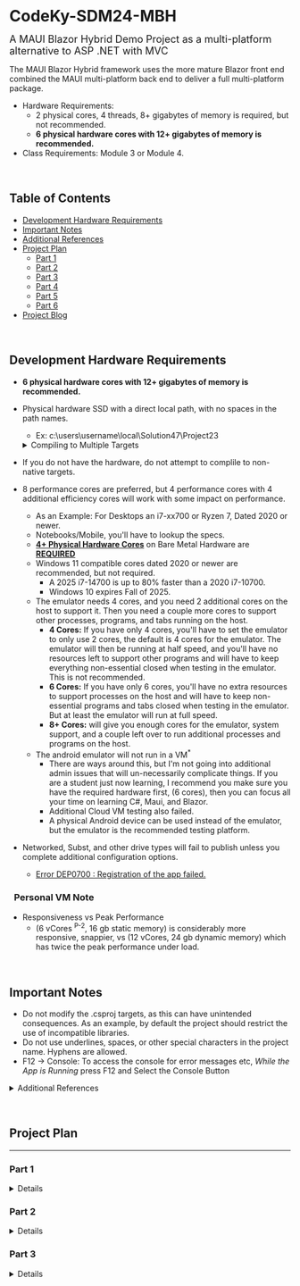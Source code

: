 <h1 style="margin: 0">CodeKy-SDM24-MBH</h1>

<font size="4">A MAUI Blazor Hybrid Demo Project as a multi-platform alternative to ASP .NET with MVC</font>

The MAUI Blazor Hybrid framework uses the more mature Blazor front end combined the MAUI multi-platform back end to deliver a full multi-platform package.

- Hardware Requirements:
  - 2 physical cores, 4 threads, 8+ gigabytes of memory is required, but not recommended.
  - **6 physical hardware cores with 12+ gigabytes of memory is recommended.**
- Class Requirements: Module 3 or Module 4.

&nbsp;

## Table of Contents

- [Development Hardware Requirements](#development-hardware-requirements)
- [Important Notes](#important-notes)
- [Additional References](#additional-references)
- [Project Plan](#project-plan)
  - [Part 1](#part-1)
  - [Part 2](#part-2)
  - [Part 3](#part-3)
  - [Part 4](#part-4)
  - [Part 5](#part-5)
  - [Part 6](#part-6)
- [Project Blog](#project-blog)

&nbsp;

## Development Hardware Requirements

- **6 physical hardware cores with 12+ gigabytes of memory is recommended.**
- Physical hardware SSD with a direct local path, with no spaces in the path names.

  - Ex: c:\users\username\local\Solution47\Project23
  <details>
  <summary>Compiling to Multiple Targets</summary>

- If you do not have the hardware, do not attempt to complile to non-native targets.
- 8 performance cores are preferred, but 4 performance cores with 4 additional efficiency cores will work with some impact on performance.
  - As an Example: For Desktops an i7-xx700 or Ryzen 7, Dated 2020 or newer.
  - Notebooks/Mobile, you'll have to lookup the specs.
  - **<u>4+ Physical Hardware Cores**</u> on Bare Metal Hardware are **<u>REQUIRED</u>**
  - Windows 11 compatible cores dated 2020 or newer are recommended, but not required.
    - A 2025 i7-14700 is up to 80% faster than a 2020 i7-10700.
    - Windows 10 expires Fall of 2025.
  - The emulator needs 4 cores, and you need 2 additional cores on the host to support it. Then you need a couple more cores to support other processes, programs, and tabs running on the host.
    - **4 Cores:** If you have only 4 cores, you'll have to set the emulator to only use 2 cores, the default is 4 cores for the emulator. The emulator will then be running at half speed, and you'll have no resources left to support other programs and will have to keep everything non-essential closed when testing in the emulator. This is not recommended.
    - **6 Cores:** If you have only 6 cores, you'll have no extra resources to support processes on the host and will have to keep non-essential programs and tabs closed when testing in the emulator. But at least the emulator will run at full speed.
    - **8+ Cores:** will give you enough cores for the emulator, system support, and a couple left over to run additional processes and programs on the host.
  - The android emulator will not run in a VM<sup>\*</sup>
    - There are ways around this, but I'm not going into additional admin issues that will un-necessarily complicate things. If you are a student just now learning, I recommend you make sure you have the required hardware first, (6 cores), then you can focus all your time on learning C#, Maui, and Blazor.
    - Additional Cloud VM testing also failed.
    - A physical Android device can be used instead of the emulator, but the emulator is the recommended testing platform.
- Networked, Subst, and other drive types will fail to publish unless you complete additional configuration options.
  - [Error DEP0700 : Registration of the app failed.](https://stackoverflow.com/questions/42020845/error-dep0700-registration-of-the-app-failed-on-windows-10-on-a-macbook-dual)

### &ensp;Personal VM Note

- Responsiveness vs Peak Performance
  - (6 vCores <sup>P-2</sup>, 16 gb static memory) is considerably more responsive, snappier, vs (12 vCores, 24 gb dynamic memory) which has twice the peak performance under load.

</details>

&nbsp;

## Important Notes

- Do not modify the .csproj targets, as this can have unintended consequences. As an example, by default the project should restrict the use of incompatible libraries.
- Do not use underlines, spaces, or other special characters in the project name. Hyphens are allowed.
- F12 -> Console: To access the console for error messages etc, _While the App is Running_ press F12 and Select the Console Button

<details>
<summary> Additional References </summary>

- [Maui Blazor Platform Features](https://learn.microsoft.com/en-us/training/modules/build-blazor-hybrid/8-platform-features)
  - [Android Platform Specifics](https://learn.microsoft.com/en-us/dotnet/maui/android/platform-specifics/)
  - [iOS Platform Specifics](https://learn.microsoft.com/en-us/dotnet/maui/ios/platform-specifics/)
  - [Windows Platform Specifics](https://learn.microsoft.com/en-us/dotnet/maui/windows/platform-specifics/)
  - [Invoke Native Platform Code](https://learn.microsoft.com/en-us/dotnet/maui/platform-integration/invoke-platform-code/)
- [Project Structure for Blazor Apps](https://learn.microsoft.com/en-us/dotnet/architecture/blazor-for-web-forms-developers/project-structure)
- [Preferences]
- [Local Storage](https://learn.microsoft.com/en-us/dotnet/maui/platform-integration/storage/secure-storage?view=net-maui-8.0&tabs=windows)

#### &emsp;<u>Example Projects</u>

- [Build a Blazor Movie Database](https://learn.microsoft.com/en-us/aspnet/core/blazor/tutorials/movie-database-app/?view=aspnetcore-8.0)
- [Microsoft: Build a .NET MAUI Blazor Hybrid app with a Blazor Web App](https://learn.microsoft.com/en-us/aspnet/core/blazor/hybrid/tutorials/maui-blazor-web-app?view=aspnetcore-8.0)
- [YouTube: Let's build REST API Client Desktop App using .Net MAUI Blazor Hybrid for Windows and Mac OS Desktop](https://www.youtube.com/watch?app=desktop&v=HKMhgOAZLWw)
- [FreeCodeCamp: Learn Blazor WebAssembly and Web API on .NET 6 by Building a Shopping Cart App](https://www.freecodecamp.org/news/learn-blazor-webassembly-and-web-api-on-net-6-by-building-a-shopping-cart-app/)

</details>

&nbsp;

## Project Plan

---

### Part 1

<details>

1. Initial Setup and Tutorial
   1. [Microsoft: Build a .NET MAUI Blazor Hybrid app](https://learn.microsoft.com/en-us/aspnet/core/blazor/hybrid/tutorials/maui?view=aspnetcore-8.0)
      1. Make sure to test the default app on both Android and Windows.
   1. [Microsoft: Build a mobile and desktop app with Blazor Hybrid and .NET MAUI](https://learn.microsoft.com/en-us/training/modules/build-blazor-hybrid/)
   1. Add a "Delete Completed Items Button"
      1. `<button @onclick="()=>todos.RemoveAll(todo => todo.IsDone)">Delete Done (Inline)</button>`
   1. Don't forget to test on Android in addition to Windows

---

</details>

### Part 2

<details>

1.  Apply what we've learned so far to a simplified version of the Pet Shop Project 1. Keep it Simple and Functional First. We'll add Features Later. 1. `async void` should only be used for event handlers. 1. `async Task` should be used for all other 'async void' methods. 1. Add a modified Product Class and Interface from the Petshop to the Data Folder. 1. Be aware of name spaces. 1. Lets keep it simple and only one basic Class. 1. Add an unique Id field. We'll use this to identify items in a dictionary. 1. Add an isSelected field. We'll use this to identify items selected for actions like Add, Delete, Update, Purchase, etc.
    `            public class Product : IProduct
            {
                public Int32 Id { get; set; }
                public Boolean isSelected { get; set; } = false;
                public String Brand { get; set; } = "";
                public String Name { get; set; } = "";
                public String Description { get; set; } = "";
                public Decimal Price { get; set; }
                public Int32 Quantity { get; set; }
            }
           ` 1. Add an Inventory link to the Nav 1. Add an Inventory.razor component 1. Have it display up to 10 lines of inventory, we can add paging later.
    `            @{counter = 0;}
            <ul class="list-unstyled">
                @foreach (var product in _products)
                {
                    if (++counter > 10) {
                        @("Too many products");
                        break;
                    }
                    @* --- Snipped for Brevity --- *@
           ` 1. Another non-standard way to do this would be a span, but it throws a warning:
    `            <span>Too many products</span> 
           ` 1. Model it after the ToDo page. 1. You'll need Buttons and Inputs for CRUD: Add, Load, Save, and Delete 1. We want to keep things simple and functional first. Get the skeleton's syntax and struture correct and functioning first. So for now just set the buttons up with a simple alert message. We'll fix the actual functions later.
    `            private async Task NIA()
            {
                await App.Current.MainPage.DisplayAlert("NIA", $"Not Implemented Alert.", "OK");
                return;
            }
           ` 1. Don't forget the @page and @use directives at the top of the file.
    `            @page "/inventory"
            @using YourProjectName.Data;
           ` 1. Add 9 or 10 products for testing in an initial statement in the code block if you have not already.
    `            private Dictionary<int, Product> _products = new Dictionary<int, Product>
            {
                { 1, new Product { Id = 1, Name = "Product 1", Description="Description 1", Price = 100, Quantity = 1 } },
                { 2, new Product { Id = 2, Name = "Product 2", Description="Description 2", Price = 200, Quantity = 2 } },
                { 3, new Product { Id = 3, Name = "Product 3", Description="Description 3", Price = 300, Quantity = 3 } },
                // --- Snipped for Brevity ---
           `  
     1. Test that and make sure everything is working and wired up correctly.
         1. You should probably check that the dictionary keys match the product ids.
            1. Something like `<label>@(product.Key != product.Value.Id ? $"KeyError[{product.Key}]" : product.Key)</label>`
            1. Then create one product that purposely has a mismatched key and id to test it.
         1. Now lets wire up those buttons.
            1. Begin with the Add Buttton, this should be just like what you did in the tutorials.
                1. make sure to use an unique Id for each product. Ex: `var Id = _products.Keys.Max() + 1;`
                1. Don't forget to set the product.ID field as well as the Dictionay.Key.
                1. After You've added the product, clear the input fields.
                    1. The easiest way to do this is to just new up a product in the bound input variable.
                    1. `newProduct = new Product();`
                1. Test it.
            1. Then move on to the other buttons, testing each one as you go.
            1. We should really load the products from file by default.
                1. [Microsoft: Blazor Component lifecycle](https://learn.microsoft.com/en-us/dotnet/architecture/blazor-for-web-forms-developers/components#component-lifecycle)
                1. Lets try OnInitializedAsync()...
                    ```
                    protected override async Task OnInitializedAsync()
                    {
                        await base.OnInitializedAsync();
                        await LoadProducts();
                    }
                    ```
            1. Lets do a little cleaning and comment out the Counter and Weather Nav Options.  This should leave Home, Todo, and Inventory.
            1. Maybe clean up the Home Page and make things prettier.  Maybe add a little more information about the project.  Whatever you think is appropriate.
            1. Lets add a Logo to Home.Razor
                1. [Display images and documents in ASP.NET Core Blazor](https://learn.microsoft.com/en-us/aspnet/core/blazor/images-and-documents?view=aspnetcore-8.0)
                1. copy logo.png to wwwroot
                1. `<img src="logo.png" alt="Logo" />`
            1. Don't forget to test on Android as well as Windows.
         1. Spacing?  I know I said minimal skeleton, but it really needs at least a microscopic amount of work.
            1. Ex:
                ```
                @* --- Snipped for Brevity --- *@
                <label style="width:2em; text-align: right;">@(product.Key != product.Value.Id ? $"KeyError[{product.Key}]" : product.Key)</label>
                @* --- Snipped for Brevity --- *@
                <input @bind="product.Value.Description" style="width: 30em;" />
                <label> &nbsp Qty:</label><input @bind="product.Value.Quantity" type="number" style="width: 4em; text-align: right;" />
                <label> &nbsp  $</label><input @bind="product.Value.Price" type="number" style="width: 5.25em; text-align: right;" />
                ```
            1. We should probably do tables or grids instead.  But that's a bit more complicated, so we'll leave that for later.
            1. That description width is probably going to bite us on android.  It may need to be smaller.  It might need to be a different component all together.  We'll see.
    ![Screenshot01](https://github.com/cjmet/CodeKy-SDM24-MBH/blob/main/SDM24MBH/Files/Screenshot01.png?raw=true)

---

</details>

### Part 3

<details>
1. Visual UI <- Interface ->  Storage
    1. it's time to refactor and start adding in all our pet shop functionality.

1.  Lets fix IProduct and Product First.

    1. Create the IProduct Class and IProductLogic Interface in the Data directory

       ```
       public interface IProduct
       {
           public Int32 Id { get; set; }
           public Boolean isSelected { get; set; }

           public String Brand { get; set; }
           public String Name { get; set; }
           public String Description { get; set; }
           public Decimal Price { get; set; }
           public Int32 Quantity { get; set; }
       }
       ```

    1. Refactor everything to use IProduct instead of Product.
       1. Keep in mind you can NOT deserialize an interface, so you'll need to use the concrete class and then convert it.
          ```
          var products = JsonSerializer.Deserialize<Dictionary<Int32, Product>>(contents);
          if (products == null) return empty;
          Dictionary<Int32, IProduct> iProducts = products.ToDictionary(kvp => kvp.Key, kvp => kvp.Value as IProduct);
          return iProducts ?? empty;
          ```
       1. Test it.

1.  Now lets fix the foundation of ILocalStorage and Storage Classes ... later these will be refactored into SQL. 1. Create an ILocalStorage Interface and LocalStorage Class in the Data directory, and Implement the LocalStorage Class by moving the storage functionality from Inventory.razor to LocalStorage. 1. LocalStorage "restriction that a setting name length may be 255 characters at the most. Each setting can be up to 8K bytes in size, and each composite setting can be up to 64 K bytes in size." 1. We should probably just go ahead and use file storage instead.  
     1. Keep in mind you can NOT deserialize an interface, so you'll need to use the concrete class in the dictionary and then convert it as needed.
    ```
    public class LocalStorage : ILocalStorage
    {
    public async Task<Boolean> ClearStorage()
    {
    var path = Path.Combine(FileSystem.AppDataDirectory, "products.json");
    File.Delete(path);
    return !File.Exists(path);
    }

                    public async Task<Boolean> SaveProducts(Dictionary<Int32, IProduct> products)
                    {
                        var contents = JsonSerializer.Serialize(products);
                        String? results;
                        var path = Path.Combine(FileSystem.AppDataDirectory, "products.json");
                        await File.WriteAllTextAsync(path, contents);
                        results = await File.ReadAllTextAsync(path);
                        return results == contents;
                    }

                    public async Task<Dictionary<Int32, IProduct>> LoadProducts()
                    {
                        var empty = new Dictionary<Int32, IProduct>();
                        var path = Path.Combine(FileSystem.AppDataDirectory, "products.json");
                        var exists = File.Exists(path);
                        if (!exists) return empty;
                        var contents = await File.ReadAllTextAsync(path);
                        if (String.IsNullOrEmpty(contents)) return empty;
                        var products = JsonSerializer.Deserialize<Dictionary<Int32, Product>>(contents);
                        if (products == null) return empty;
                        Dictionary<Int32, IProduct> iProducts = products.ToDictionary(kvp => kvp.Key, kvp => kvp.Value as IProduct);
                        return iProducts ?? empty;
                    }
                }
                ```
            1. Make sure everything compiles ... it'll be a bit hard to test now, but at least make sure it compiles.  If you are ambitious, this might be a good time to write a test project to test the foundation storage classes.
            1. Once you have LocalStorage and ILocalStorage implemented, lets wire those into the front end for testing with the GUI.  Note: You may want to disable the auto-load feature in OninitializedAsync() for now until you have the storage classes working correctly and throughly tested.
                1. **Clear Storage** - delete storage so we can start fresh and/or recover from errors.
                1. **Add Product** - add a product to storage.
                1. **Save Products** - save the products to storage.
                1. **Load Products** - load the products from storage.
                    1. If the database is empty, load the `TestIProducts.GetTestProducts()` instead.  You can just grab that from the respository to save time.
                1. **Delete Products** - delete selected products from storage.
                1. Update is just save after we modify something on the page
            1. We'll need to add initialization code to the Inventory Component to load the required classes. `LocalStorage _localStorage = new LocalStorage();`
            1. The Inventory Component is just a view or subset of the greater problem.  So we need to keep track of the veiw locally in the component, then send the changes as needed to the logic or storage class.  Start thinking modularly and separately in terms of the larger problem.
            1. As an example Add Product locally to the view, then Save to send the changes to the storage class. Right now we're Ommiting the Logic Class.  But Later once we add the Logic Class this will be:
                ```
                private void AddProduct()
                {
                    var Id = _products.Count > 0 ?  _products.Keys.Max() + 1 : 1;
                    newProduct.Id = Id;
                    _products.Add(Id, newProduct);
                    var results = _products.TryGetValue(Id, out IProduct product);
                    newProduct = new Product();
                }

                private async Task SaveProducts()
                {
                    var results = await _localStorage.SaveProducts(_products);
                }
                ```
            1. Now implement and test the rest of the initial methods: ClearStorage, AddProduct, SaveProducts, LoadProducts, DeleteProducts.
            1. Once that's running and tested, make sure the OnInitializedAsync() is working correctly and loading the products from storage correctly as well.
            1. Then double check that you removed all storage code from the Inventory Component and are using the LocalStorage Class instead.  If there is any old code left that accessed storage directly, it should be removed, as it will cause problems later.

    </details>

### Part 4

<details>

1. Implement ProductLogic and IProductLogic Classes in the Logic directory

   1. Notes
      1. This should be very similar to the Product Logic class you already made for the petshop. But it should be refactored to use IProduct instead of Product, and we'll want to use the LocalStorage class as well for permanent storage. The ProductLogic Class should be the only class that has access to the LocalStorage Class. The Inventory Component should only have access to the ProductLogic Class.
      1. Assume we want to always keep everything saved and synced with the Storage Class, as opposed to caching.
      1. Assume the storage class has thousands of records, while the logic class works on hundreds, and the visual gui only displays 10s.
   1. Lets start with the IProductLogic Interface. Note: An Async Method is a Task.
      ```
          ...  Insert Interface Here
      ```
   1. Then start the ProductLogic Class and set contructors for the storage class

      ```
      public class ProductLogic : IProductLogic
      {
          private ILocalStorage _localStorage;

          public ProductLogic()
          {
              _localStorage = new LocalStorage();
          }
      ```

   1. Add the GetAllProducts so we can test an initial LoadProducts().
      ```
      public async Task<Dictionary<Int32, IProduct>> GetAllProducts()
      {
          _products = await _localStorage.LoadProducts();
          return _products;
      }
      ```
   1. Notes:

      1. Trying to async load the products in the synchronous constructor does not go well.
      1. Contruct it, and then call GetAllProducts() to load the products before using the class, knowing that if we use it first, things won't go well.
      1. Logically this is what we were doing before anyway, so lets just do this again.

   1. Add GetAllProducts to the Inventory Component Initialization. Follow OnInitializedAsync() which in turn calls LoadProducts(), modify the LoadProducts(), and test it.
      1. This is just updating one line of code.
      ```
      private async Task LoadProducts()
      {
          Debug.WriteLine("Attempting to Load Local Storage");
          _products = await _productLogic.GetAllProducts();       // <--- **** Here ****
          Debug.WriteLine($"LoadProducts: {_products.Count}");
          if (_products == null || _products.Count <= 0)
          {
              _products = TestIProducts.GetTestProducts();
              Debug.WriteLine($"GetTestProducts: {_products.Count}");
          }
      }
      ```
      1. Loading should have worked, even if everything else is in a bit of flux.
   1. Now lets finish up the Primary Functions: ClearStorage(), AddProduct(), SaveProducts(), DeleteProducts(), ...
      1. ClearStorage() is pretty straigt forward
         ```
         private async Task ClearStorage()
         {
             Debug.WriteLine("Attempting to Clear LocalStorage");
             _products.Clear();
             var results = await _productLogic.ClearStorage();
             Debug.WriteLine($"Results: {results}");
         }
         ```
         ```
         public async Task<Boolean> ClearStorage()
         {
             return await _localStorage.ClearStorage();
         }
         ```
         ```
         public async Task<Boolean> ClearStorage()
         {
             var path = Path.Combine(FileSystem.AppDataDirectory, "products.json");
             File.Delete(path);
             return !File.Exists(path);
         }
         ```
      1. AddProduct() however, is a bit trickier. If we don't always load all products, we don't have any way to know what the key Id should be. So we either have to load everything ... or let ProductLogic deal with it. Time to pass the buck.
         1. Update Inventory for passing the buck to ProductLogic
            ```
            private void AddProduct()
            {
                var newId = _productLogic.AddProduct(newProduct);
                if (newId > 0)
                {
                    _products.Add(newId, newProduct);
                    newProduct = new Product();
                }
            }
            ```
         1. Then we have the same problem in ProductLogic, We don't know what the key should be. (There's a reason we use databases later.)
            ```
            public async Task<Int32> AddProduct(IProduct product)
            {
                var result = await _localStorage.AddProduct(product);
                return result;
            }
            ```
         1. Now we need to append an AddProduct to ILocalStorage and LocalStorage
            1. This is ugly, but that's what happens when you don't have a database.
            ```
            public async Task<Int32> AddProduct(IProduct product)
            {
                var products = await LoadProducts();
                var id = products.Count > 0 ? products.Keys.Max() + 1 : 1;
                product.Id = id;
                products.Add(id, product);
                var result = await SaveProducts(products);
                return result ? id : 0;
            }
            ```
         1. Test it.
      1. SaveProducts() aka: AddUpdateProducts()
         1. this will be AddUpdateProducts. Whatever we pass it will either be added or updated. I'm assuming a long list and that we really don't want to do a series of expensive read/write of the whole file. This is again something that needs to be handled at the Storage level. So we'll have to pass it along.
            ```
            private async Task SaveProducts()
            {
                Debug.WriteLine("Attempting to Save Local Storage");
                var results = await _productLogic.AddUpdateProducts(_products);
                Debug.WriteLine($"SaveProducts: {results}");
            }
            ```
            ```
            public async Task<Int32> AddUpdateProducts(Dictionary<Int32, IProduct> products)
            {
                var result = await _localStorage.AddUpdateProducts(products);
                return result;
            }
            ```
            ```
            public async Task<Int32> AddUpdateProducts(Dictionary<Int32, IProduct> moreProducts)
            {
                var products = await LoadProducts();
                foreach (var kvp in moreProducts)
                    if (products.ContainsKey(kvp.Key)) products[kvp.Key] = kvp.Value;
                    else products.Add(kvp.Key, kvp.Value);
                var result = await SaveProducts(products);
                return result;
            }
            ```
      1. DeleteProducts()
         1. remember we want everything to stay updated and synced when we press the various buttons like delete. Before we were just deleting them from the GUI and calling it good. Now we have to propogate that to ProductLogic and Storage.
            ```
            private async Task DeleteProducts()
            {
                Debug.WriteLine("Attempting to Delete Products");
                var keysToDelete = _products.Where(p => p.Value.isSelected).Select(p => p.Key).ToList();
                keysToDelete.ForEach(key => _products.Remove(key));
                var results = await _productLogic.DeleteProducts(keysToDelete);
                Debug.WriteLine($"DeleteProducts: {results}");
            }
            ```
            ```
            public async Task<Int32> DeleteProducts(List<Int32> keysToDelete)
            {
                var results = await _localStorage.DeleteProducts(keysToDelete);
                return results;
            }
            ```
            ```
            // return the number of products deleted or -result
            public async Task<Int32> DeleteProducts(List<Int32> keysToDelete)
            {
                var products = await LoadProducts();
                var startCount = products.Count;
                foreach (var key in keysToDelete)
                    if (products.ContainsKey(key)) products.Remove(key);
                var result = startCount - await SaveProducts(products);
                return result == keysToDelete.Count ? result : - result;
            }
            ```
      1. Lots of Testing ... and then some more testing.
   1. Now lets wire in the three logic functions: GetInStockProducts(), GetOutOfStockProducts(), GetTotalValueOfStock();

      1. This should be fairly easy, it's just pure logic going into the place logic belongs. No more refactoring thank goodness.

      ```
      private async Task ShowInStock()
      {
          Debug.WriteLine("Attempting to Show In-Stock");
          _products = await _productLogic.GetInStockProducts();
          Debug.WriteLine($"ShowInStock: {_products.Count}");
      }

      private async Task ShowOutOfStock()
      {
          Debug.WriteLine("Attempting to Show Out-of-Stock");
          _products = await _productLogic.GetOutOfStockProducts();
          Debug.WriteLine($"ShowOutOfStock: {_products.Count}");
      }

      private async Task InventoryValue()
      {
          Debug.WriteLine("Attempting to Calculate Inventory Value");
          var results = await _productLogic.GetTotalValueOfStock();
          if (App.Current?.MainPage != null ) await App.Current.MainPage.DisplayAlert("Inventory Value", $"Total Value of Stock: {results:C}", "OK");
          Debug.WriteLine($"InventoryValue: {results}");
      }
      ```

      ```
      public async Task<Dictionary<Int32, IProduct>> GetInStockProducts()
      {
          var data = await GetAllProducts();
          var results =  data.Where(p => p.Value.Quantity > 0).ToDictionary(p => p.Key, p => p.Value);
          return results;
      }

      public async Task<Dictionary<Int32, IProduct>> GetOutOfStockProducts()
      {
          var data =  await GetAllProducts();
          var results = data.Where(p => p.Value.Quantity <= 0).ToDictionary(p => p.Key, p => p.Value);
          return results;
      }

      public async Task<Decimal> GetTotalValueOfStock()
      {
          var data = await GetAllProducts();
          var results = data.Sum(p => (p.Value.Quantity >= 0 ? p.Value.Quantity : 0 ) * p.Value.Price );
          return results;
      }
      ```

   1. Now lets clean up those names and make them more relevant to all the new changes. Maybe reorder them too.
   1. Then it looks like we need to clear the selectd bit when we load and press the various buttons.
      ```
      private void ClearSelection ()
      {
          _products.Keys.ToList().ForEach(key => _products[key].isSelected = false);
      }
      ```
   1. More Testing
   1. And Done with Part 4. I'm out of time, so we'll add Get by ID next time.
      ![Screenshot02](https://github.com/cjmet/CodeKy-SDM24-MBH/blob/main/SDM24MBH/Files/Screenshot02.png?raw=true)

</details>

### Part 5

<details>

- Implemented Entity Framework Core (Single Table) and SQLite
- I think I have lost the battle of documentation at this point.
- I'm going to have to finish the project, then backtrack and redo it in as simplified a form as possible and document that.
- Documenting it and figuring out how much to document is a real challenge.
- The Documentation alone, if given enough detail, could take a day for each hour of coding. I'm struggling finding the right balance here.

</details>

### Part 6

- Implement MudBlazor

### Part 7

To Be Continued ...

&nbsp;

## Project Blog:

---

#### 2024/10/2

- More MudBlazor and Learning as much as possible.

#### 2024/10/1

- MudBlazor

### 2024/09/30

- EF Core

#### 2024/09/27

- This is much harder than it appears, trying to explain do it, explain it, and document it. Trying to figure out what needs to be said when.
- Almost done with Part 4. Part 4 because I decided to split Part 3 into two parts.

#### 2024/09/26

- In the middle of Part 3

#### 2024/09/25

- Began work on Part 2
- I may start on Part 3 next ... but that may wait as well.

#### 2024/09/24

- Began work on Part 1.b ...
- @expression(), @code, @functions, ...
- @bind, @onchange, @onclick, @onsubmit, ...
- Razor component file names require a capitalized first letter.
- Dang, that's already CRUD, of a rough sort.

#### 2024/09/23

- Created the project and added the README.md file.
